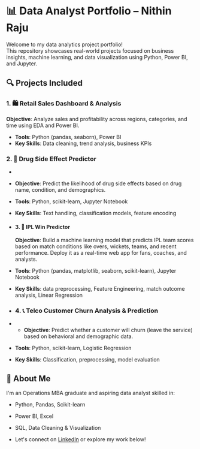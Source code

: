 # 📊 Data Analyst Portfolio – Nithin Raju

Welcome to my data analytics project portfolio!  
This repository showcases real-world projects focused on business insights, machine learning, and data visualization using Python, Power BI, and Jupyter.

## 🔍 Projects Included

### 1. 🛍️ Retail Sales  Dashboard  & Analysis

**Objective**: Analyze sales and profitability across regions, categories, and time using EDA and Power BI.
- **Tools**: Python (pandas, seaborn), Power BI
- **Key Skills**: Data cleaning, trend analysis, business KPIs

### 2. 💊 Drug Side Effect Predictor
- 
- **Objective**: Predict the likelihood of drug side effects based on drug name, condition, and demographics.
- **Tools**: Python, scikit-learn, Jupyter Notebook
- **Key Skills**: Text handling, classification models, feature encoding

- #### 3. 🏏 IPL Win Predictor

  **Objective**: Build a machine learning model that predicts IPL team scores based on match conditions like overs, wickets, teams, and recent performance.
                 Deploy it as a real-time web app for fans, coaches, and analysts.
- **Tools**: Python (pandas, matplotlib, seaborn, scikit-learn), Jupyter Notebook  
- **Key Skills**: data preprocessing, Feature Engineering, match outcome analysis, Linear Regression

- ### 4. 📞 Telco Customer Churn Analysis & Prediction

- - **Objective**: Predict whether a customer will churn (leave the service) based on behavioral and demographic data.
- **Tools**: Python, scikit-learn, Logistic Regression
- **Key Skills**: Classification, preprocessing, model evaluation

## 🚀 About Me

I'm an Operations MBA graduate and aspiring data analyst skilled in:
- Python, Pandas, Scikit-learn
- Power BI, Excel
- SQL, Data Cleaning & Visualization

- Let's connect on [LinkedIn](https://www.linkedin.com/in/nithinrgeorge) or explore my work below!

  
